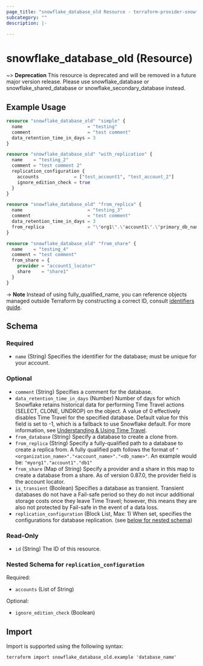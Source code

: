 ```yaml
---
page_title: "snowflake_database_old Resource - terraform-provider-snowflake"
subcategory: ""
description: |-
  
---
```


# snowflake_database_old (Resource)

~> **Deprecation** This resource is deprecated and will be removed in a future major version release. Please use snowflake_database or snowflake_shared_database or snowflake_secondary_database instead. <deprecation>

## Example Usage

```terraform
resource "snowflake_database_old" "simple" {
  name                        = "testing"
  comment                     = "test comment"
  data_retention_time_in_days = 3
}

resource "snowflake_database_old" "with_replication" {
  name    = "testing_2"
  comment = "test comment 2"
  replication_configuration {
    accounts             = ["test_account1", "test_account_2"]
    ignore_edition_check = true
  }
}

resource "snowflake_database_old" "from_replica" {
  name                        = "testing_3"
  comment                     = "test comment"
  data_retention_time_in_days = 3
  from_replica                = "\"org1\".\"account1\".\"primary_db_name\""
}

resource "snowflake_database_old" "from_share" {
  name    = "testing_4"
  comment = "test comment"
  from_share = {
    provider = "account1_locator"
    share    = "share1"
  }
}
```

-> **Note** Instead of using fully_qualified_name, you can reference objects managed outside Terraform by constructing a correct ID, consult [identifiers guide](https://registry.terraform.io/providers/Snowflake-Labs/snowflake/latest/docs/guides/identifiers#new-computed-fully-qualified-name-field-in-resources).
<!-- TODO(SNOW-1634854): include an example showing both methods-->

<!-- schema generated by tfplugindocs -->
## Schema

### Required

- `name` (String) Specifies the identifier for the database; must be unique for your account.

### Optional

- `comment` (String) Specifies a comment for the database.
- `data_retention_time_in_days` (Number) Number of days for which Snowflake retains historical data for performing Time Travel actions (SELECT, CLONE, UNDROP) on the object. A value of 0 effectively disables Time Travel for the specified database. Default value for this field is set to -1, which is a fallback to use Snowflake default. For more information, see [Understanding & Using Time Travel](https://docs.snowflake.com/en/user-guide/data-time-travel).
- `from_database` (String) Specify a database to create a clone from.
- `from_replica` (String) Specify a fully-qualified path to a database to create a replica from. A fully qualified path follows the format of `"<organization_name>"."<account_name>"."<db_name>"`. An example would be: `"myorg1"."account1"."db1"`
- `from_share` (Map of String) Specify a provider and a share in this map to create a database from a share. As of version 0.87.0, the provider field is the account locator.
- `is_transient` (Boolean) Specifies a database as transient. Transient databases do not have a Fail-safe period so they do not incur additional storage costs once they leave Time Travel; however, this means they are also not protected by Fail-safe in the event of a data loss.
- `replication_configuration` (Block List, Max: 1) When set, specifies the configurations for database replication. (see [below for nested schema](#nestedblock--replication_configuration))

### Read-Only

- `id` (String) The ID of this resource.

<a id="nestedblock--replication_configuration"></a>
### Nested Schema for `replication_configuration`

Required:

- `accounts` (List of String)

Optional:

- `ignore_edition_check` (Boolean)

## Import

Import is supported using the following syntax:

```shell
terraform import snowflake_database_old.example 'database_name'
```
